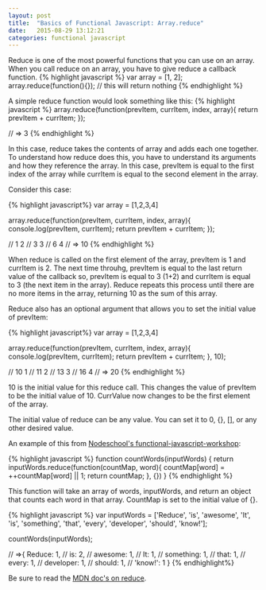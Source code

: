 ```yaml
---
layout: post
title:  "Basics of Functional Javascript: Array.reduce"
date:   2015-08-29 13:12:21
categories: functional javascript
---
```


Reduce is one of the most powerful functions that you can use on an array. When you
call reduce on an array, you have to give reduce a callback function.
{% highlight javascript %}
var array = [1, 2];
array.reduce(function(){});
// this will return nothing
{% endhighlight %}

A simple reduce function would look something like this:
{% highlight javascript %}
array.reduce(function(prevItem, currItem, index, array){
    return prevItem + currItem;
});

// => 3
{% endhighlight %}

In this case, reduce takes the contents of array and adds each one
together. To understand how reduce does this, you have to understand its arguments and how they reference the array. In this case, prevItem is equal to the first
index of the array while currItem is equal to the second element in the array.

Consider this case:

{% highlight javascript%}
var array = [1,2,3,4]

array.reduce(function(prevItem, currItem, index, array){
    console.log(prevItem, currItem);
    return prevItem + currItem;
});

// 1 2
// 3 3
// 6 4
// => 10
{% endhighlight %}

When reduce is called on the first element of the array, prevItem is 1 and currItem is 2.
The next time throuhg, prevItem is equal to the last return value of the callback so,
prevItem is equal to 3 (1+2) and currItem is equal to 3 (the next item in the array).
Reduce repeats this process until there are no more items in the array, returning 10 as
the sum of this array.

Reduce also has an optional argument that allows you to set the initial value of
prevItem:

{% highlight javascript%}
var array = [1,2,3,4]

array.reduce(function(prevItem, currItem, index, array){
    console.log(prevItem, currItem);
    return prevItem + currItem;
}, 10);

// 10 1
// 11 2
// 13 3
// 16 4
// => 20
{% endhighlight %}

10 is the initial value for this reduce call. This changes the value of prevItem to
be the initial value of 10. CurrValue now changes to be the first element of the
array.

The initial value of reduce can be any value. You can set it to 0, {}, [], or any other desired value.

An example of this from [Nodeschool's functional-javascript-workshop](https://github.com/timoxley/functional-javascript-workshop):

{% highlight javascript %}
function countWords(inputWords) {
   return inputWords.reduce(function(countMap, word){
     countMap[word] = ++countMap[word] || 1;
     return countMap;
   }, {})
 }
{% endhighlight %}

This function will take an array of words, inputWords, and return an object that counts each
word in that array. CountMap is set to the initial value of {}.

{% highlight javascript %}
var inputWords = ['Reduce', 'is', 'awesome', 'It', 'is', 'something',
'that', 'every', 'developer', 'should', 'know!'];

countWords(inputWords);

// =>{ Reduce: 1,
//  is: 2,
//  awesome: 1,
//  It: 1,
//  something: 1,
//  that: 1,
//  every: 1,
//  developer: 1,
//  should: 1,
//  'know!': 1 }
{% endhighlight%}

Be sure to read the [MDN doc's on reduce](https://developer.mozilla.org/en-US/docs/Web/JavaScript/Reference/Global_Objects/Array/Reduce).
